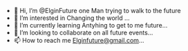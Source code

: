 - 👋 Hi, I’m @ElginFuture one Man trying to walk to the future
- 👀 I’m interested in Changing the world ...
- 🌱 I’m currently learning Antyhing to get to me future...
- 💞️ I’m looking to collaborate on all future events...
- 📫 How to reach me Elginfuture@gmail.com...

<!---
ElginFuture/ElginFuture is a ✨ special ✨ repository because its `README.md` (this file) appears on your GitHub profile.
You can click the Preview link to take a look at your changes.
--->
